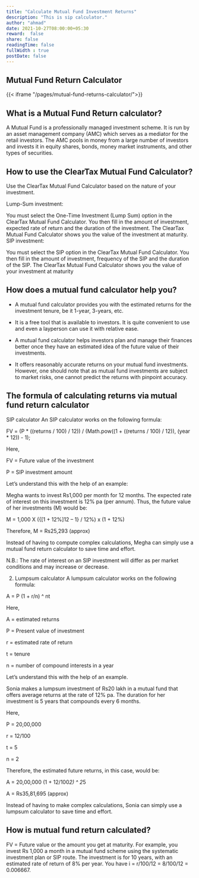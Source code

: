 ```yaml
---
title: "Calculate Mutual Fund Investment Returns"
description: "This is sip calculator."
author: "ahmad"
date: 2021-10-27T08:00:00+05:30
reward:  false
share: false
readingTime: false
fullWidth : true
postDate: false
---
```


## Mutual Fund Return Calculator


{{< iframe "/pages/mutual-fund-returns-calculator/">}}

## What is a Mutual Fund Return calculator?

A Mutual Fund is a professionally managed investment scheme. It is run by an asset management company (AMC) which serves as a mediator for the retail investors. The AMC pools in money from a large number of investors and invests it in equity shares, bonds, money market instruments, and other types of securities. 

## How to use the ClearTax Mutual Fund Calculator?

Use the ClearTax Mutual Fund Calculator based on the nature of your investment.

Lump-Sum investment:

You must select the One-Time Investment (Lump Sum) option in the ClearTax Mutual Fund Calculator.
You then fill in the amount of investment, expected rate of return and the duration of the investment.
The ClearTax Mutual Fund Calculator shows you the value of the investment at maturity.
SIP investment:

You must select the SIP option in the ClearTax Mutual Fund Calculator.
You then fill in the amount of investment, frequency of the SIP and the duration of the SIP.
The ClearTax Mutual Fund Calculator shows you the value of your investment at maturity

## How does a mutual fund calculator help you?
- A mutual fund calculator provides you with the estimated returns for the investment tenure, be it 1-year, 3-years, etc.
  
- It is a free tool that is available to investors. It is quite convenient to use and even a layperson can use it with relative ease.


- A mutual fund calculator helps investors plan and manage their finances better once they have an estimated idea of the future value of their investments.


- It offers reasonably accurate returns on your mutual fund investments. However, one should note that as mutual fund investments are subject to market risks, one cannot predict the returns with pinpoint accuracy.

## The formula of calculating returns via mutual fund return calculator
SIP calculator
An SIP calculator works on the following formula:

FV = (P * ((returns / 100) / 12)) / (Math.pow((1 + ((returns / 100) / 12)), (year * 12)) - 1);

Here,

FV = Future value of the investment

P = SIP investment amount

Let’s understand this with the help of an example:

Megha wants to invest Rs1,000 per month for 12 months. The expected rate of interest on this investment is 12% pa (per annum). Thus, the future value of her investments (M) would be:

M = 1,000 X ({[1 + 12%]12 – 1} / 12%) x (1 + 12%)

Therefore, M = Rs25,293 (approx)

Instead of having to compute complex calculations, Megha can simply use a mutual fund return calculator to save time and effort.

N.B.: The rate of interest on an SIP investment will differ as per market conditions and may increase or decrease.

2. Lumpsum calculator
A lumpsum calculator works on the following formula:

A = P (1 + r/n) ^ nt

Here,

A = estimated returns

P = Present value of investment

r = estimated rate of return

t = tenure

n = number of compound interests in a year

Let’s understand this with the help of an example.

Sonia makes a lumpsum investment of Rs20 lakh in a mutual fund that offers average returns at the rate of 12% pa. The duration for her investment is 5 years that compounds every 6 months.

Here,

P = 20,00,000

r = 12/100

t = 5

n = 2

Therefore, the estimated future returns, in this case, would be:

A = 20,00,000 (1 + 12/100*2) ^ 2*5

A = Rs35,81,695 (approx)

Instead of having to make complex calculations, Sonia can simply use a lumpsum calculator to save time and effort.

## How is mutual fund return calculated?


FV = Future value or the amount you get at maturity. For example, you invest Rs 1,000 a month in a mutual fund scheme using the systematic investment plan or SIP route. The investment is for 10 years, with an estimated rate of return of 8% per year. You have i = r/100/12 = 8/100/12 = 0.006667.
